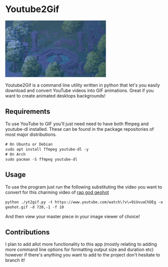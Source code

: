 # Youtube2Gif

![Aesthetic Pixel Rain](rain.gif)

Youtube2Gif is a command line utility written in python that let's you easily download and convert YouTube videos into GIF animations.
Great if you want to create animated desktops backgrounds!

## Requirements

To use YouTube to GIF you'll just need need to have both ffmpeg and youtube-dl installed. 
These can be found in the package repositories of most major distributions.
```
# On Ubuntu or Debian 
sudo apt install ffmpeg youtube-dl -y
# On Arch
sudo pacman -S ffmpeg youtube-dl
```

## Usage

To use the program just run the following substituting the video you want to convert for this charming video of [rap god geohot](https://www.youtube.com/watch?v=9iUvuaChDEg)

```
python ./yt2gif.py -t https://www.youtube.com/watch\?v\=9iUvuaChDEg -o geohot.gif -d 720,-1 -f 10
```

And then view your master piece in your image viewer of choice!

## Contributions

I plan to add allot more functionality to this app (mostly relating to adding more command line options for formatting output size and duration etc) however if there's anything you want to add to the project don't hesitate to branch it!
